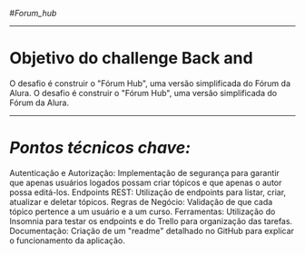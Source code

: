 # *F o r u m _ h u b*
________________________________________________________
# Objetivo do challenge Back and
O desafio é construir o "Fórum Hub", uma versão simplificada do Fórum da Alura.
O desafio é construir o "Fórum Hub", uma versão simplificada do Fórum da Alura.
________________________________________________________
# *Pontos técnicos chave:*
 Autenticação e Autorização: Implementação de segurança para garantir que apenas usuários logados possam criar tópicos e que apenas o autor possa editá-los.
Endpoints REST: Utilização de endpoints para listar, criar, atualizar e deletar tópicos.
Regras de Negócio: Validação de que cada tópico pertence a um usuário e a um curso.
Ferramentas: Utilização do Insomnia para testar os endpoints e do Trello para organização das tarefas.
Documentação: Criação de um "readme" detalhado no GitHub para explicar o funcionamento da aplicação.
